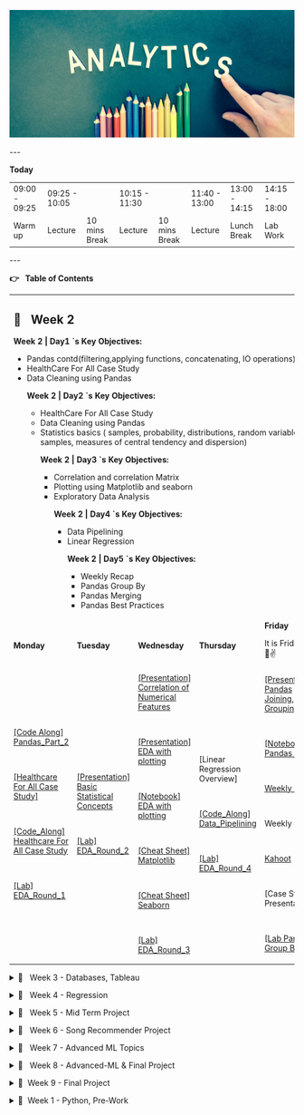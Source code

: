 <!-- Yay, no errors, warnings, or alerts! -->
<p>
<div align="center">
</p>
<p>
<img src="header.jpg" alt="Data Analytics" style="height: 225px;
width:1300px;"/>
</p>
<p>
</div>
</p>
<p>
---
</p>
<p>
<strong>Today</strong>
</p>
<table>
  <tr>
   <td>09:00 - 09:25
   </td>
   <td>09:25 - 10:05
   </td>
   <td>
   </td>
   <td>10:15 - 11:30
   </td>
   <td>
   </td>
   <td>11:40 - 13:00
   </td>
   <td>13:00 - 14:15
   </td>
   <td>14:15 - 18:00
   </td>
  </tr>
  <tr>
   <td>Warm up
   </td>
   <td>Lecture
   </td>
   <td>10 mins Break
   </td>
   <td>Lecture
   </td>
   <td>10 mins Break
   </td>
   <td>Lecture
   </td>
   <td>Lunch Break
   </td>
   <td>Lab Work
   </td>
  </tr>
</table>
<p>
---
</p>
<p>
<strong>👉 </strong>&nbsp;<strong> Table of Contents</strong>
</p>
<table>
  <tr>
   <td colspan="5" > <h2>📅 &nbsp;  <strong>Week 2</strong></h2>
<p>
<strong>Week 2 | Day1 `s Key Objectives:</strong>
<ul>
<li>Pandas contd(filtering,applying functions, concatenating, IO operations)
<li>HealthCare For All Case Study
<li>Data Cleaning using Pandas
<p>
<strong>Week 2 | Day2 `s Key Objectives:</strong>
<ul>
<li>HealthCare For All Case Study
<li>Data Cleaning using Pandas
<li>Statistics basics ( samples, probability, distributions, random variables,
samples, measures of central tendency and dispersion)
<p>
<strong>Week 2 | Day3 `s Key Objectives:</strong>
<ul>
<li>Correlation and correlation Matrix
<li>Plotting using Matplotlib and seaborn
<li>Exploratory Data Analysis
<p>
<strong>Week 2 | Day4 `s Key Objectives:</strong>
<ul>
<li>Data Pipelining
<li>Linear Regression
<p>
<strong>Week 2 | Day5 `s Key Objectives:</strong>
<ul>
<li>Weekly Recap
<li>Pandas Group By
<li>Pandas Merging
<li>Pandas Best Practices
</li>
</ul>
</li>
</ul>
</li>
</ul>
</li>
</ul>
</li>
</ul>
   </td>
  </tr>
  <tr>
   <td><strong>Monday</strong>
   </td>
   <td><strong>Tuesday</strong>
   </td>
   <td><strong>Wednesday</strong>
   </td>
   <td><strong>Thursday</strong>
   </td>
   <td><strong>Friday</strong>
<p>
It is Friday!! 🥳😎✌️
<p>
<strong> </strong>
   </td>
  </tr>
  <tr>
   <td><a
href="https://github.com/raafat-hantoush/IH_RH_DA_FT_JAN_2022/blob/main/Class_Materials/Pandas/Notebook_Code_Along_RH_Pandas_Data_Frame_General-Part_2.ipynb">[Code
Along] Pandas_Part_2</a>
<p>
<br>
<p>
<a
href="https://github.com/raafat-hantoush/IH_RH_DA_FT_JAN_2022/blob/main/Class_Materials/Case_Studies/Health_Care_For_All_Case_Study/Health_Care_for_All_Case_Study.md">[Healthcare
For All Case Study]</a>
<p>
<br>
<p>
<a
href="https://github.com/raafat-hantoush/IH_RH_DA_FT_JAN_2022/blob/main/Class_Materials/Case_Studies/Health_Care_For_All_Case_Study/Notebook_Code_Along_Intro_To_Pandas_Healthcare
For_All_Data_Cleaning.ipynb">[Code_Along] Healthcare For All Case Study</a>
<p>
<br>
<p>
<a
href="https://github.com/raafat-hantoush/IH_RH_DA_FT_JAN_2022/blob/main/Class_Materials/Case_Studies/Customer_Analysis_Case_Study/Lab_Customer_Analysis_Case_Study.md">[Lab]
EDA_Round_1</a>
   </td>
   <td><a
href="https://docs.google.com/presentation/d/1Q8l1rqSfRiLbffkl4aChCRNYYFdCY69S/edit?usp=sharing&ouid=108298089999640278508&rtpof=true&sd=true">[Presentation]
Basic Statistical Concepts</a>
<p>
<br>
<p>
<a
href="https://github.com/raafat-hantoush/IH_RH_DA_FT_JAN_2022/blob/main/Class_Materials/Case_Studies/Customer_Analysis_Case_Study/Lab_Customer_Analysis_Case_Study.md">[Lab]
EDA_Round_2</a>
   </td>
   <td><a
href="https://docs.google.com/presentation/d/1Q4YyrtuZWmODE2PRrWNL2T3ys9NTZWkX/edit?usp=sharing&ouid=108298089999640278508&rtpof=true&sd=true">[Presentation]
Correlation of Numerical Features</a>
<p>
<br>
<p>
<a
href="https://docs.google.com/presentation/d/1SpJogytP9jYR7WMnkawTKJ8mzgZ9WUt-/edit?usp=sharing&ouid=108298089999640278508&rtpof=true&sd=true">[Presentation]
EDA with plotting</a>
<p>
<br>
<p>
<a
href="https://github.com/raafat-hantoush/IH_RH_DA_FT_JAN_2022/blob/main/Class_Materials/Data_Visualization/Matplotlib_Seaborn/Notebook_Code_Along_Matplotlib_Seaborn_Complete.ipynb">[Notebook]
EDA with plotting</a>
<p>
<br>
<p>
<a
href="https://github.com/raafat-hantoush/IH_RH_DA_FT_JAN_2022/blob/main/Class_Materials/Data_Visualization/Matplotlib_Seaborn/Cheat_Sheet_Python_Matplotlib.pdf">[Cheat
Sheet] Matplotlib</a>
<p>
<br>
<p>
<a
href="https://github.com/raafat-hantoush/IH_RH_DA_FT_JAN_2022/blob/main/Class_Materials/Data_Visualization/Matplotlib_Seaborn/Cheat_Sheet_Python_Seaborn.pdf">[Cheat
Sheet] Seaborn</a>
<p>
<br>
<p>
<a
href="https://github.com/raafat-hantoush/IH_RH_DA_FT_JAN_2022/blob/main/Class_Materials/Case_Studies/Customer_Analysis_Case_Study/Lab_Customer_Analysis_Case_Study.md">[Lab]
EDA_Round_3</a>
   </td>
   <td>[Linear Regression Overview]
<p>
<br>
<p>
<a
href="https://github.com/raafat-hantoush/IH_RH_DA_FT_JAN_2022/blob/main/Class_Materials/Case_Studies/Health_Care_For_All_Case_Study/Notebook_Code_Along_Intro_To_Pandas_Healthcare%20For_All_Structure.ipynb">[Code_Along]
Data_Pipelining</a>
<p>
<br>
<p>
<a
href="https://github.com/raafat-hantoush/IH_RH_DA_FT_JAN_2022/blob/main/Class_Materials/Case_Studies/Customer_Analysis_Case_Study/Lab_Customer_Analysis_Case_Study.md">[Lab]
EDA_Round_4</a>
   </td>
   <td><a
href="https://docs.google.com/presentation/d/1G3gbFpluZn4FDm8Y-Rq_WRXA609R3UNK/edit?usp=sharing&ouid=108298089999640278508&rtpof=true&sd=true">[Presentation]
Pandas Joining, Grouping</a>
<p>
<br>
<p>
<a
href="https://github.com/raafat-hantoush/IH_RH_DA_FT_JAN_2022/blob/main/Class_Materials/Pandas/Notebook_Code_Along_RH_Pandas_Data_Frame_General-3.ipynb">[Notebook]
Pandas contd</a>
<p>
<br>
<p>
<a
href="https://docs.google.com/presentation/d/1ULcqE5MmHnSrO3HHQ_tdNUA354Jk1n9F/edit?usp=sharing&ouid=108298089999640278508&rtpof=true&sd=true">Weekly
Recap</a>
<p>
<br>
<p>
Weekly Retro
<p>
<br>
<p>
<a href="https://kahoot.it/">Kahoot</a>
<p>
<br>
<p>
[Case Study Presentations]
<p>
<br>
<p>
<a
href="https://github.com/raafat-hantoush/IH_RH_DA_FT_JAN_2022/blob/main/Class_Materials/Pandas/Labs/Lab_Pandas_Grouping_Data_Vehicles.ipynb">[Lab
Pandas Group By]</a>
   </td>
  </tr>
</table>
<p>
<details>
</p>
<p>
<summary>📅  &nbsp; Week 3 - Databases, Tableau </summary>
</p>
<table>
  <tr>
   <td colspan="5" ><strong>Week 3</strong>
<p>
<strong>Week 3 | Day 5 `s Learning Objectives:</strong>
<ul>
<li>Storytelling with Data
<li>Data Visualization
<li>Tableau
<li>MongoDB
<li>Weekly Recap
<p>
<strong>Week 3 | Day 4 `s Learning Objectives:</strong>
<ul>
<li>Data Warehousing
<li>Data Visualization
<li>Tableau
<p>
<strong>Week 3 | Day 3 `s Learning Objectives:</strong>
<ul>
<li>Subqueries
<li>Temporary Table
<li>Views
<li>Connect Python to MySql
<p>
<strong>Week 3 | Day 2 `s Learning Objectives:</strong>
<ul>
<li>ERDs
<li>Joins
<p>
<strong>Week 3 | Day 1 `s Learning Objectives:</strong>
<ul>
<li>Relational Databases
<li>SQL Queries
</li>
</ul>
</li>
</ul>
</li>
</ul>
</li>
</ul>
</li>
</ul>
   </td>
  </tr>
  <tr>
   <td><strong>Day 1</strong>
   </td>
   <td><strong>Day 2</strong>
   </td>
   <td><strong>Day 3</strong>
   </td>
   <td><strong>Day 4</strong>
   </td>
   <td><strong>Day 5</strong>
<p>
It is Friday!! 🥳😎✌️
   </td>
  </tr>
  <tr>
   <td><a
href="https://docs.google.com/presentation/d/1qac6LM0Jd_S-nWrt_YQb06t1M7r4yMhG/edit?usp=sharing&ouid=108298089999640278508&rtpof=true&sd=true">[Presentation]</a>
<p>
<a
href="https://docs.google.com/presentation/d/1XsMmkfMPSRRcdXdU-iVPW-Wg6fR_nOgi/edit?usp=sharing&ouid=108298089999640278508&rtpof=true&sd=true">Relational
Databases</a>
<p>
<br>
<p>
<a
href="https://github.com/raafat-hantoush/IH_RH_DA_FT_JAN_2022/blob/main/Class_Materials/SQL_MYSQL/Labs/Lab_Intro_Sql.md">[LAB]
Lab | SQL Intro</a>
<p>
<br>
<p>
<a
href="https://github.com/raafat-hantoush/IH_RH_DA_FT_JAN_2022/blob/main/Class_Materials/SQL_MYSQL/Labs/Lab_SQL_Basics_Selection_Aggregation.md">[LAB]
Lab | SQL Queries</a>
   </td>
   <td><a
href="https://docs.google.com/presentation/d/1Xbe7J-rbWzFc3qHQ-vFLh4jD1Ka8ZN76/edit?usp=sharing&ouid=108298089999640278508&rtpof=true&sd=true">[Presentation]</a>
<p>
<a
href="https://docs.google.com/presentation/d/1burXmoOVmjlhzUl_OEXaC3zo3j4HxIeq/edit?usp=sharing&ouid=108298089999640278508&rtpof=true&sd=true">Joins
& ERD</a>
<p>
<br>
<p>
<a
href="https://github.com/raafat-hantoush/IH_RH_DA_FT_JAN_2022/blob/main/Class_Materials/SQL_MYSQL/Activities/Activities.md">[Activity
ERD]</a>
<p>
<br>
<p>
<a
href="https://github.com/raafat-hantoush/IH_RH_DA_FT_JAN_2022/blob/main/Class_Materials/SQL_MYSQL/Labs/Lab_SQL_Join_Two_Tables.md">[Lab]
Sql Join two tables</a>
<p>
<br>
<p>
<a
href="https://github.com/raafat-hantoush/IH_RH_DA_FT_JAN_2022/blob/main/Class_Materials/SQL_MYSQL/Labs/Lab_SQL_Join_Multi_Tables.md">[Lab]
(optional) Sql Join multiple tables</a>
   </td>
   <td><a
href="https://docs.google.com/presentation/d/1Xf2jYhZbkTzbKsEB-cfMcU1hNNsFD32E/edit?usp=sharing&ouid=108298089999640278508&rtpof=true&sd=true">[Presentation]
SQL Sub Queries</a>
<p>
<br>
<p>
<a
href="https://docs.google.com/presentation/d/1XtSNJEuemapwNXiiCxEN19kP3zqLaYq3/edit?usp=sharing&ouid=108298089999640278508&rtpof=true&sd=true">[Presentation]
Temporary Table/ Views</a>
<p>
<br>
<p>
<a
href="https://docs.google.com/presentation/d/1XbYZk3kIKlh_NraaK__FIHHDfExYvihF/edit?usp=sharing&ouid=108298089999640278508&rtpof=true&sd=true">[Presentation]
Connect Python into MySQL</a>
<p>
<br>
<p>
<a
href="https://github.com/raafat-hantoush/IH_RH_DA_FT_JAN_2022/blob/main/Class_Materials/SQL_MYSQL/Notebook_Connecting_Python_To_Sql.ipynb">[Notebook]
Connect Python into MySQL</a>
<p>
<br>
<p>
<a
href="https://github.com/raafat-hantoush/IH_RH_DA_FT_JAN_2022/blob/main/Class_Materials/SQL_MYSQL/Labs/Lab_SQL_Subqueries.md">[Lab]
SQL Sub Queries</a>
   </td>
   <td><a
href="https://docs.google.com/presentation/d/1XWF1Cyc9IwF0azBmahu0qE6Gb8WhJKl2/edit?usp=sharing&ouid=108298089999640278508&rtpof=true&sd=true">[Presentation]</a>
<p>
<a
href="https://docs.google.com/presentation/d/1vZnoHc3q5ojNnKHaFwuTK7j7VLZ99sm7/edit?usp=sharing&ouid=108298089999640278508&rtpof=true&sd=true">Data
Warehousing</a>
<p>
<br>
<p>
<a
href="https://docs.google.com/presentation/d/1_u6IJAzdUadrMM-yT6mwNYVi1gUMqXfq/edit?usp=sharing&ouid=108298089999640278508&rtpof=true&sd=true">[Presentation]
Intro to Tableau </a>
<p>
<br>
<p>
<a
href="https://docs.google.com/presentation/d/1vHxq5-hU3gSxAG9Vkm8oby5_esDxCMvf/edit?usp=sharing&ouid=108298089999640278508&rtpof=true&sd=true">[Presentation]
Data Visualisation</a>
<p>
<br>
<p>
<a
href="https://github.com/raafat-hantoush/IH_RH_DA_FT_JAN_2022/blob/main/Class_Materials/Data_Visualization/Tableau/Lab/Lab_Tableau_Customer_Analysis_Case_Study.md">[LAB]
Tableau</a>
<p>
<br>
<p>
<a
href="https://github.com/raafat-hantoush/IH_RH_DA_FT_JAN_2022/blob/main/Class_Materials/SQL_MYSQL/Labs/Lab_SQL_GroupBy.md">[Lab]
(Optional) SQL Group By</a>
   </td>
   <td><a
href="https://docs.google.com/presentation/d/1_r3eRSgP68AXpAIISjXao9lT90bdgjYx/edit?usp=sharing&ouid=108298089999640278508&rtpof=true&sd=true">[Presentation]
Tableau </a>
<p>
<br>
<p>
<a
href="https://docs.google.com/presentation/d/1S8hwEcbKEzIf3MNy3_hNMseoL1n36QBQ/edit?usp=sharing&ouid=108298089999640278508&rtpof=true&sd=true">[Presentation]
Storytelling with Data]</a>
<p>
<br>
<p>
<a
href="https://docs.google.com/presentation/d/1sEdfwMIBDLUBliS7vsGbfOW-rybk_DFG0MGyQMJyfsc/edit?usp=sharing">Weekly
Recap</a>
<p>
<br>
<p>
[Demo] No-SQL Databases MongoDB
<p>
<br>
<p>
Weekly Retro
<p>
<br>
<p>
<a
href="https://github.com/raafat-hantoush/IH_RH_DA_FT_JAN_2022/blob/main/Class_Materials/Data_Visualization/Tableau/Lab/Lab_Tableau_Dashboards.md">[LAB]
Tableau Dashboard</a>
<p>
<br>
<p>
<a href="https://public.tableau.com/de-de/s/interactive-resume-gallery">[Lab]
[Optional] Resume using Tableau  </a>
   </td>
  </tr>
</table>
<p>
</details>
</p>
<p>
<details>
</p>
<p>
<summary>📅  &nbsp; Week 4 - Regression </summary>
</p>
<table>
  <tr>
   <td colspan="5" ><strong>Week 4</strong>
<p>
<strong>Week 4 | Day 5 `s Learning Objectives:</strong>
<ul>
<li>Hypothesis Testing - Two Sample Test
<li>Recap
<p>
<strong>Week 4 | Day 4 `s Learning Objectives:</strong>
<ul>
<li>Hypothesis Testing
<li>Model Validation
<p>
<strong>Week 4 | Day 3 `s Learning Objectives:</strong>
<ul>
<li>Data Engineering
<li>Linear Regression.
<li>Model Validation.
<p>
<strong>Week 4 | Day 2 `s Learning Objectives:</strong>
<ul>
<li>Linear Regression.
<li>Model Validation.
<p>
<strong>Week 4 | Day 1 `s Learning Objectives:</strong>
<ul>
<li>Machine Learning Intro.
<li>Distributions.
<li>Data Transformation.
</li>
</ul>
</li>
</ul>
</li>
</ul>
</li>
</ul>
</li>
</ul>
   </td>
  </tr>
  <tr>
   <td><strong>Day 1</strong>
   </td>
   <td><strong>Day 2</strong>
   </td>
   <td><strong>Day 3</strong>
   </td>
   <td><strong>Day 4</strong>
   </td>
   <td><strong>Day 5</strong>
<p>
It is Friday!! 🥳😎✌️
   </td>
  </tr>
  <tr>
   <td><a
href="https://docs.google.com/presentation/d/1dkb0rPzvdfzDiuWe0aDHOGDWPAzJP7HK/edit?usp=sharing&ouid=108298089999640278508&rtpof=true&sd=true">[Presentation]
Intro to Machine Learning</a>
<p>
<br>
<p>
Guest Speaker, CTO
<p>
<br>
<p>
<a
href="https://docs.google.com/presentation/d/1Py8kpOHCRXQmSqZDPW6fj6TtVkKccIQ2/edit?usp=sharing&ouid=108298089999640278508&rtpof=true&sd=true">[Presentation]
Probability Distributions</a>
<p>
<br>
<p>
<a
href="https://docs.google.com/presentation/d/1fcgx15uusacOCiUTsrpKucvtE3zG_USr/edit?usp=sharing&ouid=108298089999640278508&rtpof=true&sd=true">[Presentation]
Data Processing</a>
<p>
<br>
<p>
<a
href="https://github.com/raafat-hantoush/IH_RH_DA_FT_JAN_2022/blob/main/Class_Materials/Case_Studies/Customer_Analysis_Case_Study/Activities_Transformation.md">[LAB]
Lab | Data Transformation</a>
   </td>
   <td><a
href="https://docs.google.com/presentation/d/1Q8KRJ_IMP7s_FDOltpmEjDJBdlMk5mqt/edit?usp=sharing&ouid=108298089999640278508&rtpof=true&sd=true">[Presentation]
Linear Regression</a>
<p>
<br>
<p>
<a
href="https://github.com/raafat-hantoush/IH_RH_DA_FT_JAN_2022/blob/main/Class_Materials/Case_Studies/Health_Care_For_All_Case_Study/Notebook_Code_Along_Intro_To_Pandas_Healthcare%20For_All_Structure.ipynb">[Notebook]
Linear Regression</a>
<p>
<br>
<p>
<a
href="https://github.com/raafat-hantoush/IH_RH_DA_FT_JAN_2022/blob/main/Class_Materials/Case_Studies/Customer_Analysis_Case_Study/Activities_Linear_Regression.md">[LAB]
Lab | Model Fitting and Evaluating</a>
   </td>
   <td>[Guest Speaker] Data Engineering, Xing
<p>
<br>
<p>
<a
href="https://docs.google.com/presentation/d/1Q8KRJ_IMP7s_FDOltpmEjDJBdlMk5mqt/edit?usp=sharing&ouid=108298089999640278508&rtpof=true&sd=true">[Presentation]
Improving Model Accuracy</a>
<p>
<br>
<p>
<a
href="https://github.com/raafat-hantoush/IH_RH_DA_FT_JAN_2022/blob/main/Class_Materials/Case_Studies/Health_Care_For_All_Case_Study/Notebook_Code_Along_Intro_To_Pandas_Healthcare%20For_All_Structure.ipynb">[Notebook]
Linear Regression</a>
<p>
<br>
<p>
<a
href="https://github.com/raafat-hantoush/IH_RH_DA_FT_JAN_2022/blob/main/Class_Materials/Case_Studies/Customer_Analysis_Case_Study/Activities_Linear_Regression.md">[LAB]
Model Evaluation and Improving</a>
   </td>
   <td><a
href="https://docs.google.com/presentation/d/1PpVZeAFwRi7TzhU2NzylT63HmfTfcEte/edit?usp=sharing&ouid=108298089999640278508&rtpof=true&sd=true">[Presentation]
Sampling Distributions </a>
<p>
<br>
<p>
<a
href="https://docs.google.com/presentation/d/1PrlLO9eH7x8B89YK7F8izNWDsrdhP_6A/edit?usp=sharing&ouid=108298089999640278508&rtpof=true&sd=true">[Presentation]
Hypothesis Testing</a>
<p>
<br>
<p>
<a
href="https://github.com/raafat-hantoush/IH_RH_DA_FT_JAN_2022/blob/main/Class_Materials/Statistics/Notebook_Code_Along_Hypothesis_Testing_Structure.ipynb">[Notebook]
Hypothesis One Sample Test</a>
<p>
<br>
<p>
<a
href="https://github.com/raafat-hantoush/IH_RH_DA_FT_JAN_2022/blob/main/Class_Materials/Case_Studies/Customer_Analysis_Case_Study/Activities_Linear_Regression.md">[LAB]
Model Evaluation and Improving</a>
<p>
<br>
<p>
<a
href="https://github.com/raafat-hantoush/IH_RH_DA_FT_JAN_2022/blob/main/Class_Materials/Statistics/Lab/Lab_Hypothesis_Testing.md">[Lab]
Hypothesis Testing</a>
   </td>
   <td><a href="https://kahoot.it/">Kahoot</a>
<p>
<br>
<p>
<a
href="https://docs.google.com/presentation/d/1QmyUbDrtwyG5uyORoQtQp9zD5h4Ika5U/edit?usp=sharing&ouid=108298089999640278508&rtpof=true&sd=true">[Presentation]
Two Sample T-Test</a>
<p>
<br>
<p>
<a
href="https://github.com/raafat-hantoush/IH_RH_DA_FT_JAN_2022/blob/main/Class_Materials/Statistics/Notebook_Code_Along_Statistics_Hypothesis_Testing_With_2_Samples_Structure.ipynb">[Notebook]
Hypothesis Two Sample Test</a>
<p>
<br>
<p>
<a
href="https://docs.google.com/presentation/d/1hVVTG8q2wVI71GacjcYTMsZvQB43C1_KCRgednRyg6g/edit?usp=sharing">Weekly
Recap</a>
<p>
<br>
<p>
Weekly Retro
<p>
<br>
<p>
<a
href="https://github.com/raafat-hantoush/IH_RH_DA_FT_JAN_2022/tree/main/Class_Materials/MidTerm_Project">Midterm
Project Intro/ Briefing</a>
<p>
<br>
<p>
<a
href="https://github.com/raafat-hantoush/IH_RH_DA_FT_JAN_2022/blob/main/Class_Materials/Statistics/Lab/Lab_Hypothesis_Testing.md">[Lab]
Hypothesis Testing</a>
   </td>
  </tr>
</table>
<p>
</details>
</p>
<p>
<details>
</p>
<p>
<summary>📅  &nbsp; Week 5 - Mid Term Project </summary>
</p>
<table>
  <tr>
   <td colspan="5" ><strong>Week 5</strong>
<p>
<strong>Mid-Term Project</strong>
   </td>
  </tr>
  <tr>
   <td><strong>Day 1</strong>
   </td>
   <td><strong>Day 2</strong>
   </td>
   <td><strong>Day 3</strong>
   </td>
   <td><strong>Day 4</strong>
   </td>
   <td><strong>Day 5</strong>
<p>
It is Friday!! 🥳😎✌️
   </td>
  </tr>
  <tr>
   <td>Submitting project plans
   </td>
   <td>Work on the project
   </td>
   <td>Work on the project
   </td>
   <td>Work on the project
   </td>
   <td>Work on the project
   </td>
  </tr>
  <tr>
   <td>Work on the project
   </td>
   <td>
   </td>
   <td>
   </td>
   <td>
   </td>
   <td>Presentations
   </td>
  </tr>
</table>
<p>
</details>
</p>
<p>
<details>
</p>
<p>
<summary>📅  &nbsp; Week 6 - Song Recommender Project</summary>
</p>
<table>
  <tr>
   <td colspan="5" ><strong><h1>Week 6</h1></strong>
<p>
<strong>Week 6 | Day 4 `s Learning Objectives:</strong>
<ul>
<li>Unsupervised Learning
<li>K-means Algorithm
<li>Saving/Loading Model using Pickle
<p>
<strong>Week 6 | Day 3 `s Learning Objectives:</strong>
<ul>
<li>APIs.
<li>Spotify API.
<li>JSON format overview.
<li>Restful APIs
<p>
<strong>Week 6 | Day 2 `s Learning Objectives:</strong>
<ul>
<li>Web Scraping multiple pages
<li>Python modules
<p>
<strong>Week 6 | Day 1 `s Learning Objectives:</strong>
<ul>
<li>Git ignore
<li>Web Scraping
<li>HTML, CSS
<li>Beautiful Soap
</li>
</ul>
</li>
</ul>
</li>
</ul>
</li>
</ul>
   </td>
  </tr>
  <tr>
   <td><strong>Day 1</strong>
   </td>
   <td><strong>Day 2</strong>
   </td>
   <td><strong>Day 3</strong>
   </td>
   <td><strong>Day 4</strong>
   </td>
   <td><strong>Day 5</strong>
<p>
It is Friday!! 🥳😎✌️
   </td>
  </tr>
  <tr>
   <td><a
href="https://github.com/raafat-hantoush/IH_RH_DA_FT_JAN_2022/blob/main/Class_Materials/Web_Scraping/Case_Study_Gnod_Song_Recommender.md">[Case
Study] Gnod Song Recommender</a>
<p>
<br>
<p>
<a
href="https://docs.google.com/presentation/d/1lUlUgGMvrk24IBBg9zVSr6bQsjGYs0wm/edit?usp=sharing&ouid=108298089999640278508&rtpof=true&sd=true">[Presentation]
Web Scraping</a>
<p>
<br>
<p>
<a href="https://flukeout.github.io/">[Activity] CSS Selector</a>
<p>
<br>
<p>
<a
href="https://github.com/raafat-hantoush/IH_RH_DA_FT_JAN_2022/blob/main/Class_Materials/Web_Scraping/Notebook_Code_Along_Web_Scraping.ipynb">[Notebook]
Web Scraping Code Along</a>
<p>
<br>
<p>
<a
href="https://docs.google.com/presentation/d/1lW1kWqi6oPqUUSjcT9B-taMpl7bawvUC/edit?usp=sharing&ouid=108298089999640278508&rtpof=true&sd=true">[Presentation]
Project Roadmap</a>
<p>
<br>
<p>
<a
href="https://docs.google.com/presentation/d/1l_yq7e0n13qONhLhr43sTCznWxP05C9u/edit?usp=sharing&ouid=108298089999640278508&rtpof=true&sd=true">[LAB]
Song Recommender Project</a>
   </td>
   <td><a
href="https://github.com/raafat-hantoush/IH_RH_DA_FT_JAN_2022/blob/main/Class_Materials/Web_Scraping/Notebook_Code_Along_2_Web_Scraping.ipynb">[Notebook]
Web Scraping Multiple Pages Code Along</a>
<p>
<br>
<p>
[Code Along] Python Modules with VS Code
<p>
<br>
<p>
<a
href="https://github.com/raafat-hantoush/IH_RH_DA_FT_JAN_2022/blob/main/Class_Materials/Web_Scraping/Lab/Lab_Web_Scraping_1st_Prototype_Expansion.md">[LAB]
Song Recommender Project </a>
   </td>
   <td><a
href="https://docs.google.com/presentation/d/1lKwvCn1j3QpXyBfxj7LdE6kiXHo2_tVa/edit?usp=sharing&ouid=108298089999640278508&rtpof=true&sd=true">[Presentation]
APIs</a>
<p>
<br>
<p>
<a
href="https://docs.google.com/presentation/d/1lca6NwMuo6h05Xo64WjktE586vpfWZNI/edit?usp=sharing&ouid=108298089999640278508&rtpof=true&sd=true">[Presentation]
Spotipy</a>
<p>
<br>
<p>
<a
href="https://github.com/raafat-hantoush/IH_RH_DA_FT_JAN_2022/blob/main/Class_Materials/Web_Scraping/Notebook_Code_Along_Intro_APIs_Structure.ipynb">[Notebook]
APIs</a>
<p>
<br>
<p>
<a
href="https://github.com/raafat-hantoush/IH_RH_DA_FT_JAN_2022/blob/main/Class_Materials/Web_Scraping/Notebook_Code_Along_Spotify_Structure.ipynb">[Notebook]
Spotipy</a>
<p>
<br>
<p>
<a
href="https://github.com/raafat-hantoush/IH_RH_DA_FT_JAN_2022/blob/main/Class_Materials/Web_Scraping/Lab/Lab_Song_Recommender_APIs.md">[LAB]
Song Recommender Project </a>
   </td>
   <td><a
href="https://docs.google.com/presentation/d/1lucZd2XQTkV1iQZh5CNVh0bo0tZDk323/edit?usp=sharing&ouid=108298089999640278508&rtpof=true&sd=true">[Presentation]
Clustering using K-means</a>
<p>
<br>
<p>
<a
href="https://docs.google.com/presentation/d/1lvdjdQ6anVkHGxaxq5Xzszt5syrp83w4/edit?usp=sharing&ouid=108298089999640278508&rtpof=true&sd=true">[Presentation]
K-Means with Scikit-Learn</a>
<p>
<br>
<p>
<a
href="https://github.com/raafat-hantoush/IH_RH_DA_FT_JAN_2022/blob/main/Class_Materials/Machine_Learning/Unsupervised_Learning/Notebook_Code_Along_KMeans_Structure.ipynb">[Notebook]
K-Means Code Along</a>
<p>
<br>
<p>
<a
href="https://docs.google.com/presentation/d/1lx_Xt2qdD4ZRczJ8HMQdfoMBjMGBOXWl/edit?usp=sharing&ouid=108298089999640278508&rtpof=true&sd=true">[LAB]
Song Recommender Project </a>
   </td>
   <td><a
href="https://docs.google.com/presentation/d/1mWytiwOq3no4VY1l2NOyp_aDeeznXwbP/edit?usp=sharing&ouid=108298089999640278508&rtpof=true&sd=true">[Presentation]
Weekly Recap</a>
<p>
<br>
<p>
[Weekly Retro]
<p>
<br>
<p>
<a
href="https://docs.google.com/presentation/d/1lW1kWqi6oPqUUSjcT9B-taMpl7bawvUC/edit?usp=sharing&ouid=108298089999640278508&rtpof=true&sd=true">[LAB]
Song Recommender Project </a>
   </td>
  </tr>
</table>
<p>
</details>
</p>
<p>
<details>
</p>
<p>
<summary>📅  &nbsp; Week 7 - Advanced ML Topics</summary>
</p>
<table>
  <tr>
   <td colspan="5" ><strong><h1>Week 7</h1></strong>
<p>
<strong>Week 7 | Day 5 `s Learning Objectives:</strong>
<ul>
<li>Random Forest
<li>Hyper Parameter Tuning
<li>ML Frequent Problems
<li>Recap
<p>
<strong>Week 7 | Day 4 `s Learning Objectives:</strong>
<ul>
<li>Cross Validation
<li>Handling Imbalanced Data
<li>Bias and Variance Tradeoff
<p>
<strong>Week 7 | Day 3 `s Learning Objectives:</strong>
<ul>
<li>Decision Trees
<p>
<strong>Week 7 | Day 2 `s Learning Objectives:</strong>
<ul>
<li>PCA
<li>Logistic regression
<li>Evaluating Classification models
<p>
<strong>Week 7 | Day 1 `s Learning Objectives:</strong>
<ul>
<li>Feature Selection
<li>KNN
</li>
</ul>
</li>
</ul>
</li>
</ul>
</li>
</ul>
</li>
</ul>
   </td>
  </tr>
  <tr>
   <td><strong>Day 1</strong>
   </td>
   <td><strong>Day 2</strong>
   </td>
   <td><strong>Day 3</strong>
   </td>
   <td><strong>Day 4</strong>
   </td>
   <td><strong>Day 5</strong>
<p>
It is Friday!! 🥳😎✌️
   </td>
  </tr>
  <tr>
   <td><a
href="https://docs.google.com/presentation/d/1s_k1vwvITN6xQfBEpTAOCmnJq7XgeeV_/edit?usp=sharing&ouid=108298089999640278508&rtpof=true&sd=true">[Presentation]
Feature Selection</a>
<p>
<br>
<p>
<a
href="https://docs.google.com/presentation/d/1e4iNB5vLgFWKgLfjiwJpQdk-n4zql7lo/edit?usp=sharing&ouid=108298089999640278508&rtpof=true&sd=true">[Presentation]
KNN</a>
<p>
<br>
<p>
<a
href="https://github.com/raafat-hantoush/IH_RH_DA_FT_JAN_2022/blob/main/Class_Materials/Data%20Processing/Notebook_Code_Along_Data_PreProcessing_Feature_Selection.ipynb">[Notebook]
Feature Selection</a>
<p>
<br>
<p>
<a
href="https://github.com/raafat-hantoush/IH_RH_DA_FT_JAN_2022/blob/main/Class_Materials/Data%20Processing/Notebook_Feature_Selection_P-Value.ipynb">[Notebook]
Feature Selection using P-Value</a>
<p>
<br>
<p>
<a
href="https://github.com/raafat-hantoush/IH_RH_DA_FT_JAN_2022/blob/main/Class_Materials/Machine_Learning/Supervised_Learning/Notebook_Code_Along_Supervised_Learning_KNN_Housing_Prices%20KNN.ipynb">[Notebook]
KNN</a>
<p>
<br>
<p>
<a
href="https://github.com/raafat-hantoush/IH_RH_DA_FT_JAN_2022/blob/main/Class_Materials/Machine_Learning/Supervised_Learning/Lab/Comparing_Models_KNN_Feature_Selection._Embedded_Methods.md">[LAB]
Model_Comparision</a>
   </td>
   <td><a
href="https://docs.google.com/presentation/d/1sbkM5fg-NJmwdkpV-bpLL0sExIWFn0Zz/edit?usp=sharing&ouid=108298089999640278508&rtpof=true&sd=true">[Presentation]
PCA</a>
<p>
<br>
<p>
<a
href="https://docs.google.com/presentation/d/1dzIDTm2akI_J2ol3AP5Qn6SByc3byeqq/edit?usp=sharing&ouid=108298089999640278508&rtpof=true&sd=true">[Presentation]
Logistic Regression</a>
<p>
<br>
<p>
<a
href="https://docs.google.com/presentation/d/1e1kUeclxo7OUaRBc0-rZsSdKIrbd_Yjc/edit?usp=sharing&ouid=108298089999640278508&rtpof=true&sd=true">[Presentation]
Evaluating Classification Models</a>
<p>
<br>
<p>
<a
href="https://github.com/raafat-hantoush/IH_RH_DA_FT_JAN_2022/blob/main/Class_Materials/Data%20Processing/Notebook_Code_Along_Statistics_PCA.ipynb">[Notebook]
PCA</a>
<p>
<br>
<p>
<a
href="https://github.com/raafat-hantoush/IH_RH_DA_FT_JAN_2022/blob/main/Class_Materials/Machine_Learning/Supervised_Learning/Notebook_Code_Along_Supervised_Learning_Classification_Logistic_Regression.ipynb">[Notebook]
Logistic Regression</a>
<p>
<br>
<p>
<a
href="https://github.com/raafat-hantoush/IH_RH_DA_FT_JAN_2022/blob/main/Class_Materials/Data%20Processing/Lab/Lab_PCA_Example.ipynb">[LAB]
(Optional) PCA</a>
<p>
<br>
<p>
<a
href="https://github.com/raafat-hantoush/IH_RH_DA_FT_JAN_2022/blob/main/Class_Materials/Machine_Learning/Supervised_Learning/Lab/Lab_Classification_Handling_Logistic_Regression_Imbalanced_data.md">[LAB]
Logistic Regression</a>
   </td>
   <td><a
href="https://docs.google.com/presentation/d/1dpBvJkQ_NxPUArxR85frcYNy8U4e1j0V/edit?usp=sharing&ouid=108298089999640278508&rtpof=true&sd=true">[Presentation]
Decision Trees</a>
<p>
<br>
<p>
<a
href="https://github.com/raafat-hantoush/IH_RH_DA_FT_JAN_2022/blob/main/Class_Materials/Machine_Learning/Supervised_Learning/Notebook_Code_Along_Supervised_Learning_Decision_Trees.ipynb">[Notebook]
Decision Trees</a>
<p>
<br>
<p>
<a
href="https://github.com/raafat-hantoush/IH_RH_DA_FT_JAN_2022/blob/main/Class%20Materials/Machine_Learning/Supervised_Learning/Lab/Lab_Classification_Handling_Logistic_Regression_Imbalanced_data.md">[Lab]
Decision_Trees</a>
   </td>
   <td><a
href="https://docs.google.com/presentation/d/1e67Y9z4F_Wr1UmeoYp0FvaUdMF6zCPjF/edit?usp=sharing&ouid=108298089999640278508&rtpof=true&sd=true">[Presentation
] Cross Validation</a>
<p>
<br>
<p>
<a
href="https://docs.google.com/presentation/d/1eQe1GllJzTzLWBNQrCm9MkSG10gDGy9h/edit?usp=sharing&ouid=108298089999640278508&rtpof=true&sd=true">[Presentation]
Bias & Variance</a>
<p>
<br>
<p>
<a
href="https://github.com/raafat-hantoush/IH_RH_DA_FT_JAN_2022/blob/main/Class_Materials/Machine_Learning/Supervised_Learning/Notebook_Cross_Validation.ipynb">[Notebook]
Cross Validation</a>
<p>
<br>
<p>
<a
href="https://github.com/raafat-hantoush/IH_RH_DA_FT_JAN_2022/blob/main/Class_Materials/Data%20Processing/Notebook_Handling_Imbalanced_Data.ipynb">[Notebook]
Handling Imbalanced Data sets</a>
<p>
<br>
<p>
<a
href="https://github.com/raafat-hantoush/IH_RH_DA_FT_JAN_2022/blob/main/Class_Materials/Machine_Learning/Supervised_Learning/Lab/Lab_Classification_Handling_Logistic_Regression_Imbalanced_data.md">[Lab]
Cross Validation & Resampling</a>
   </td>
   <td>Kahoot
<p>
<br>
<p>
<a
href="https://docs.google.com/presentation/d/1eRhl75IclQ4W989nRPgNYMDIzXgx9pCx/edit?usp=sharing&ouid=108298089999640278508&rtpof=true&sd=true">[Presentation]
ML Frequent Problems</a>
<p>
<br>
<p>
<a
href="https://docs.google.com/presentation/d/1drkfcuXT4s2da_okWlNQKLBFnEb2FYwD/edit?usp=sharing&ouid=108298089999640278508&rtpof=true&sd=true">[Presentation]
Ensemble Methods</a>
<p>
<br>
<p>
<a
href="https://docs.google.com/presentation/d/1se2v9JnXsqbmaOmux9N_oG0dFPDjcpOB/edit?usp=sharing&ouid=108298089999640278508&rtpof=true&sd=true">[Presentation]
Weekly Recap</a>
<p>
<br>
<p>
<a
href="https://github.com/raafat-hantoush/IH_RH_DA_FT_JAN_2022/blob/main/Class_Materials/Machine_Learning/Supervised_Learning/Notebook_Random_Forest.ipynb">[Notebook]
Random Forest</a>
<p>
<br>
<p>
<a
href="https://github.com/raafat-hantoush/IH_RH_DA_FT_JAN_2022/blob/main/Class_Materials/Machine_Learning/Supervised_Learning/Notebook_Random_Forest_Hyper_Parameter_Tunning.ipynb">[Notebook]
Hyper Parameter Tuning</a>
<p>
<br>
<p>
[Weekly Retro]
<p>
<br>
<p>
<a
href="https://github.com/raafat-hantoush/IH_RH_DA_FT_JAN_2022/blob/main/Class_Materials/Machine_Learning/Supervised_Learning/Lab/Lab_Classification_Handling_Logistic_Regression_Imbalanced_data.md">[Lab]
Random Forest & Hyper Parameter Tuning</a>
   </td>
  </tr>
</table>
<p>
</details>
</p>
<p>
<details>
</p>
<p>
<summary> 📅  &nbsp; Week 8 - Advanced-ML & Final Project</summary>
</p>
<table>
  <tr>
   <td colspan="5" ><strong>Week 8</strong>
<p>
<strong>Week 8 | Day 2 `s Learning Objectives:</strong>
<ul>
<li>NLP
<li>Text Analytics
<p>
<strong>Week 8 | Day 1 `s Learning Objectives:</strong>
<ul>
<li>Agile, MVP.
<li>Final Project Kickoff.
<li>Final Project Presentation Example.
<li>Object Oriented Programming*.
</li>
</ul>
</li>
</ul>
   </td>
  </tr>
  <tr>
   <td><strong>Day 1</strong>
   </td>
   <td><strong>Day 2</strong>
   </td>
   <td><strong>Day 3</strong>
   </td>
   <td><strong>Day 4</strong>
   </td>
   <td><strong>Day 5</strong>
   </td>
  </tr>
  <tr>
   <td><a
href="https://docs.google.com/presentation/d/10R8MRBZVApf8tJIJwL4TwUrh7oXaDna0/edit?usp=sharing&ouid=108298089999640278508&rtpof=true&sd=true">[Presentation]
Agile/ Project Management</a>
<p>
<br>
<p>
<a
href="https://github.com/raafat-hantoush/IH_RH_DA_FT_JAN_2022/blob/main/Class_Materials/Final_Project/Readme.md">Final
Project Kick off</a>
<p>
<br>
<p>
Object Oriented Programming*
   </td>
   <td>[Guest Speaker]
<p>
<br>
<p>
<a
href="https://docs.google.com/presentation/d/1-stHAzqBlIHBCQCQKlzifGXWlkAGgDFl/edit?usp=sharing&ouid=108298089999640278508&rtpof=true&sd=true">[Presentation]
Natural Language Processing</a>
<p>
<br>
<p>
<a
href="https://github.com/raafat-hantoush/IH_RH_DA_FT_JAN_2022/blob/main/Class_Materials/NLP/Notebook_Code_Along_NLP.ipynb">[Notebook]
NLP</a>
<p>
<br>
<p>
<a
href="https://drive.google.com/file/d/1070RNgMiWUVDCHwqUPEjc0FFI49tMcCx/view?usp=sharing">[Data]
NLP Data</a>
   </td>
   <td>Final Project Elevator Pitches
   </td>
   <td>Daily Standup
<p>
<br>
<p>
Final Project Plan Submission
   </td>
   <td>Daily Standup
   </td>
  </tr>
</table>
<p>
</details>
</p>
<p>
<details>
</p>
<p>
<summary> 📅  &nbsp;Week 9 - Final Project</summary>
</p>
<p>
</details>
</p>
<p>
<details>
</p>
<p>
<summary>📅  &nbsp;Week 1 - Python, Pre-Work</summary>
</p>
<table>
  <tr>
   <td colspan="5" > <h2>📅 &nbsp;  <strong>Week 1</strong></h2>
<p>
<strong>Week 1 | Day5 `s Key Objectives:</strong>
<ul>
<li>Map function
<li>Intro to Pandas.
<li>Weekly Recap
<p>
<strong>Week 1 | Day4 `s Key Objectives:</strong>
<ul>
<li>Programming Tips and coding efficiency.
<li>Lambda functions.
<li>Data Analysis Intro and Process
<li>Numpy Arrays
<p>
<strong>Week 1 | Day3 `s Key Objectives:</strong>
<ul>
<li>Python functions
<li>Python List comprehension
<li>Pre-work review
<p>
<strong>Week 1 | Day2 `s Key Objectives:</strong>
<ul>
<li>Conda: Package and Environment Manager
<li>Python Data Structures: Lists, Tuples, dictionaries, Sets
<li>Python String Operations
<p>
<strong>Week 1 | Day1 `s Key Objectives:</strong>
<ul>
<li>Housekeeping Issues and Bootcamp Expectation
<li>Trello
<li>Command Line
<li>Git & GitHub
<li>Jupyter Notebooks and Markdown
</li>
</ul>
</li>
</ul>
</li>
</ul>
</li>
</ul>
</li>
</ul>
   </td>
  </tr>
  <tr>
   <td><strong>Monday</strong>
   </td>
   <td><strong>Tuesday</strong>
   </td>
   <td><strong>Wednesday</strong>
   </td>
   <td><strong>Thursday</strong>
   </td>
   <td><strong>Friday</strong>
<p>
It is Friday!! 🥳😎✌️
<p>
<strong> </strong>
   </td>
  </tr>
  <tr>
   <td><a
href="https://docs.google.com/presentation/d/1kedwx1w3LvYm5sBRXzpCJR14fs9hhE9UzfQOAJc5POE/edit?usp=sharing">[Presentation]
Intro</a>
<p>
<br>
<p>
<a
href="https://github.com/raafat-hantoush/IH_RH_DA_FT_JAN_2022/blob/main/Class_Materials/Command_Line/Activities/Activity_Command_Line.md">[Activity]
Command Line</a>
<p>
<a
href="https://docs.google.com/presentation/d/1Url-LReJi6qldvShxoZDv44KLU1i_Ma0/edit?usp=sharing&ouid=108298089999640278508&rtpof=true&sd=true">[Presentation]
Git</a>
<p>
<a
href="https://docs.google.com/presentation/d/14GnctzxNG7lVMderUJSxJdPysp5SP2Gz/edit?usp=sharing&ouid=108298089999640278508&rtpof=true&sd=true">[Presentation]
Jupyter Notebooks</a>
<p>
<a
href="https://github.com/raafat-hantoush/IH_RH_DA_FT_JAN_2022/blob/main/Class_Materials/Command_Line/Cheat_Sheet_MAC_Command_Line.pdf">[Cheat
Sheet] Mac Command</a>
<p>
<br>
<p>
<a
href="https://github.com/raafat-hantoush/IH_RH_DA_FT_JAN_2022/blob/main/Class_Materials/Command_Line/Cheat_Sheet_Windows_Command_Prompt.pdf">[Cheat
Sheet] Windows Command Line</a>
<p>
<br>
<p>
<a
href="https://github.com/raafat-hantoush/IH_RH_DA_FT_JAN_2022/blob/main/Class_Materials/Git_GitHub/Cheat_Sheet_Git_Education.pdf">[Cheat
Sheet] Git Cheat Sheet</a>
<p>
<br>
<p>
<a
href="https://github.com/raafat-hantoush/IH_RH_DA_FT_JAN_2022/blob/main/Class_Materials/Jupyter_Notebook/Cheat_Sheet_Markdown.md">[Cheat
sheet] Markdown Cheat Sheet</a>
<p>
<a
href="https://github.com/raafat-hantoush/IH_RH_DA_FT_JAN_2022/tree/main/Class_Materials/Git_GitHub/Labs">[LAB]
Git</a>
<p>
<br>
<p>
<a
href="https://github.com/raafat-hantoush/IH_RH_DA_FT_JAN_2022/blob/main/Class_Materials/Jupyter_Notebook/Labs/Lab_Juypter_Notebook.md">[LAB]
Jupyter Notebook</a>
<p>
<br>
<p>
<a
href="https://github.com/raafat-hantoush/IH_RH_DA_FT_JAN_2022/blob/main/Class_Materials/Command_Line/Labs/Lab_Bash.md">[LAB]
(Optional) Bash</a>
   </td>
   <td><a
href="https://docs.google.com/presentation/d/1gz8Cw4SyHB2M99Ow1R1iLGUdhiosYFcN/edit?usp=sharing&ouid=108298089999640278508&rtpof=true&sd=true">[Presentation]
Conda</a>
<p>
<br>
<p>
<a
href="https://github.com/raafat-hantoush/IH_RH_DA_FT_JAN_2022/blob/main/Class_Materials/Conda/Activities/Conda_Activity_Environments.md">[Activity]
Conda Environment</a>
<p>
<br>
<p>
<a
href="https://github.com/raafat-hantoush/IH_RH_DA_FT_JAN_2022/blob/main/Class_Materials/Conda/Cheat_Sheet_Conda.pdf">[Cheat
Sheet] Conda Cheat Sheet</a>
<p>
<a
href="https://docs.google.com/presentation/d/17htGpsqE0czcn76asGsRD2GrQZS6r6A_/edit?usp=sharing&ouid=108298089999640278508&rtpof=true&sd=true">[Presentation]
Python Built-In Data Structures</a>
<p>
<a
href="https://github.com/raafat-hantoush/IH_RH_DA_FT_JAN_2022/blob/main/Class_Materials/Python_Basics/Code_Along_Python_Built-In-Data_Structures.ipynb">[Notebook]
Python Built-In Data Structures</a>
<p>
<a
href="https://docs.google.com/presentation/d/17iF9QfaTOPnZ_mqPWGCwHHz8dcilLYzs/edit?usp=sharing&ouid=108298089999640278508&rtpof=true&sd=true">[Presentation]
Python String Operations</a>
<p>
<br>
<p>
<a
href="https://github.com/raafat-hantoush/IH_RH_DA_FT_JAN_2022/blob/main/Class_Materials/Python_Basics/Code_Along%20_Python_String_Operations.ipynb">[Notebook]
Python String Operations</a>
<p>
<a
href="https://github.com/raafat-hantoush/IH_RH_DA_FT_JAN_2022/tree/main/Class_Materials/Python_Basics/Labs/Tuple_Sets_Dicts">[Lab]
Python Built-In Data Structures</a>
<p>
<br>
<p>
<a
href="https://github.com/raafat-hantoush/IH_RH_DA_FT_JAN_2022/blob/main/Class_Materials/Python_Basics/Labs/Python_Strings/LAB_Notebook_Python_Strings.ipynb">[Lab]
Python Strings</a>
   </td>
   <td><a
href="https://docs.google.com/presentation/d/1Bhjmj778y7hYwG7FjU6s2MaF-6brPrXt/edit?usp=sharing&ouid=108298089999640278508&rtpof=true&sd=true">[Presentation]
Python Functions</a>
<p>
<br>
<p>
<a
href="https://github.com/raafat-hantoush/IH_RH_DA_FT_JAN_2022/blob/main/Class_Materials/Python_Basics/Code_Along_Python_Functions.ipynb">[Notebook]
Python Functions</a>
<p>
<a
href="https://docs.google.com/presentation/d/1BlFRUmZu_bJffAmCBCzUYYaVPuFBLHw4/edit?usp=sharing&ouid=108298089999640278508&rtpof=true&sd=true">[Presentation]
Python Lists Comprehension</a>
<p>
<br>
<p>
<a
href="https://github.com/raafat-hantoush/IH_RH_DA_FT_JAN_2022/blob/main/Class_Materials/Python_Basics/Code_Along_List_Comprehensions.ipynb">[Notebook]
Python Lists Comprehension</a>
<p>
<a
href="https://github.com/raafat-hantoush/IH_RH_DA_FT_JAN_2022/tree/main/Class_Materials/Prework-Review">[Lab]
Pre-Work Review</a>
   </td>
   <td><a
href="https://docs.google.com/presentation/d/1C5sj8RcoXdOgEMpqcykMvZR4MrAgp1I5/edit?usp=sharing&ouid=108298089999640278508&rtpof=true&sd=true">[Presentation]
Programming Tips</a>
<p>
<br>
<p>
<a
href="https://docs.google.com/presentation/d/1C3TlWUS5hunm5tvZmPq3YhXmK8DkNk-p/edit?usp=sharing&ouid=108298089999640278508&rtpof=true&sd=true">[Presentation]
Programming Code Simplicity</a>
<p>
<a
href="https://docs.google.com/presentation/d/1EqL2TSH3ux0OsiKLrIYcBfO1qlf0QWHk/edit?usp=sharing&ouid=108298089999640278508&rtpof=true&sd=true">[Presentation]
Lambda Function</a>
<p>
<a
href="https://docs.google.com/presentation/d/1EMSWjJHqBVNWkunuFt7yUyJUxKSynVwe/edit?usp=sharing&ouid=108298089999640278508&rtpof=true&sd=true">[Presentation]
Data Analysis Intro</a>
<p>
<a
href="https://docs.google.com/presentation/d/1EZDsd9Kndc_8w7xPaAxbgUY5W_L-oo0d/edit?usp=sharing&ouid=108298089999640278508&rtpof=true&sd=true">[Presentation]
Data Analysis Process</a>
<p>
<a
href="https://docs.google.com/presentation/d/1vAzn6vGHKwt_jRIGj6bsP_ZCAIHXZITk/edit?usp=sharing&ouid=108298089999640278508&rtpof=true&sd=true">[Presentation]
Numpy Arrays</a>
<p>
<br>
<p>
<a
href="https://github.com/raafat-hantoush/IH_RH_DA_FT_JAN_2022/blob/main/Class_Materials/Numpy/Numpy_Python_Cheat_Sheet.pdf">[Cheat
Sheet] Numpy Arrays</a>
<p>
<br>
<p>
<a
href="https://github.com/raafat-hantoush/IH_RH_DA_FT_JAN_2022/blob/main/Class_Materials/Numpy/Notebook_Code_Along_Numpy.ipynb">[Notebook]
Numpy Arrays</a>
<p>
<br>
<p>
<a
href="https://github.com/raafat-hantoush/IH_RH_DA_FT_JAN_2022/blob/main/Class_Materials/Numpy/Labs/Lab_Numpy_exercises_with_hints.md">[Lab]
Numpy Arrays</a>
   </td>
   <td><a
href="https://docs.google.com/presentation/d/1HFfUSfhowaFVw277Vnqg4u1XNXEpJVaH/edit?usp=sharing&ouid=108298089999640278508&rtpof=true&sd=true">[Presentation]
Python Map</a>
<p>
<br>
<p>
<a
href="https://docs.google.com/presentation/d/1G5DH7ILkp8fGjQgf094EPAcETbfBOurW/edit?usp=sharing&ouid=108298089999640278508&rtpof=true&sd=true">[Presentation]
Intro to Pandas</a>
<p>
<br>
<p>
<a
href="https://github.com/raafat-hantoush/IH_RH_DA_FT_JAN_2022/blob/main/Class_Materials/Pandas/Notebook_Code_Along_RH_Pandas_Data_Frame_General-Part_1.ipynb">[Code
Along] Intro to Pandas</a>
<p>
<a
href="https://docs.google.com/presentation/d/1HFWlAOXd9gRMR7i880iwVQao-OB8N4KF/edit?usp=sharing&ouid=108298089999640278508&rtpof=true&sd=true">Weekly
Recap</a>
<p>
Weekly Retro
<p>
<a
href="https://github.com/raafat-hantoush/IH_RH_DA_FT_JAN_2022/tree/main/Class_Materials/Pandas/Labs">[Lab]
Pandas Exercises</a>
   </td>
  </tr>
</table>
<p>
</details>
</p>
